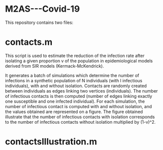 # M2AS---Covid-19

This repository contains two files:

# contacts.m

This script is used to estimate the reduction of the infection rate after isolating a given proportion v of the population in epidemiological models derived from SIR models (Kermack-McKendrick). 

It generates a batch of simulations which determine the number of infections in a synthetic population of N individuals (with I infectious individuals), with and without isolation. Contacts are randomly created between individuals as edges linking two vertices (individuals). The number of infectious contacts is then computed (number of edges linking exactly one susceptible and one infected individual). For each simulation, the number of infectious contact is computed with and without isolation, and the values obtained are represented on a figure. The figure obtained illustrate that the number of infectious contacts with isolation corresponds to   the number of infectious contacts without isolation multiplied by (1-v)^2.

# contactsIllustration.m
